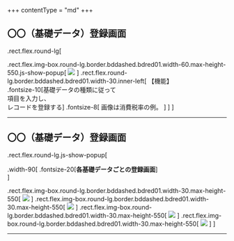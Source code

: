 +++
contentType = "md"
+++


## 〇〇（基礎データ）登録画面

.rect.flex.round-lg[

.rect.flex.img-box.round-lg.border.bddashed.bdred01.width-60.max-height-550.js-show-popup[
![](./resource/screens/11.png)
]
.rect.flex.round-lg.border.bddashed.bdred01.width-30.inner-left[
【機能】  
.fontsize-10[基礎データの種類に従って<br>項目を入力し、<br>レコードを登録する]
.fontsize-8[
画像は消費税率の例。
]
]
]

---

## 〇〇（基礎データ）登録画面

.rect.flex.round-lg.js-show-popup[

.width-90[
.fontsize-20[**各基礎データごとの登録画面**]    
]

.rect.flex.img-box.round-lg.border.bddashed.bdred01.width-30.max-height-550[
![](./resource/screens/13.png)
]
.rect.flex.img-box.round-lg.border.bddashed.bdred01.width-30.max-height-550[
![](./resource/screens/15.png)
]
.rect.flex.img-box.round-lg.border.bddashed.bdred01.width-30.max-height-550[
![](./resource/screens/17.png)
]
.rect.flex.img-box.round-lg.border.bddashed.bdred01.width-30.max-height-550[
![](./resource/screens/19.png)
]
]

---